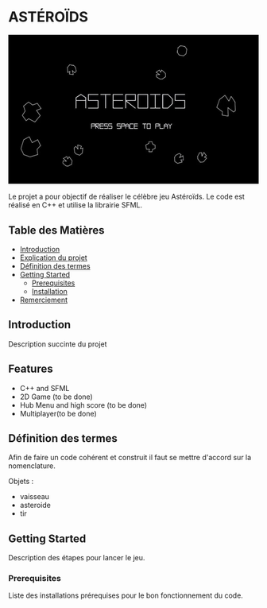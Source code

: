 # ASTÉROÏDS


![Project Logo](images/logo.png)

Le projet a pour objectif de réaliser le célèbre jeu Astéroïds.
Le code est réalisé en C++ et utilise la librairie SFML.


## Table des Matières

- [Introduction](#introduction)
- [Explication du projet](#Explication-du-projet)
- [Définition des termes](#Définition-des-termes)
- [Getting Started](#getting-started)
  - [Prerequisites](#prerequisites)
  - [Installation](#installation)
- [Remerciement](#remerciement)

## Introduction

Description succinte du projet

## Features

- C++ and SFML
- 2D Game (to be done)
- Hub Menu and high score (to be done)
- Multiplayer(to be done)

## Définition des termes

Afin de faire un code cohérent et construit il faut se mettre d'accord sur la nomenclature.

Objets :
- vaisseau
- asteroide
- tir


## Getting Started

Description des étapes pour lancer le jeu.

### Prerequisites

Liste des installations prérequises pour le bon fonctionnement du code.







